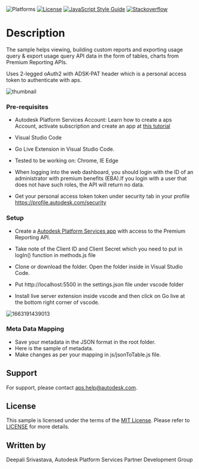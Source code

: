 ![Platforms](https://img.shields.io/badge/platform-windows%20%7C%20osx%20%7C%20linux-lightgray.svg)
[![License](http://img.shields.io/:license-mit-blue.svg)](http://opensource.org/licenses/MIT)
[![JavaScript Style Guide](https://img.shields.io/badge/code_style-standard-brightgreen.svg)](https://standardjs.com)
[![Stackoverflow](https://img.shields.io/badge/ask-stackoverflow-yellow.svg)](https://stackoverflow.com/questions/ask?tags=%5bautodesk-platform-services)

# Description

The sample helps viewing, building custom reports and exporting usage query & export usage query API data in the form of tables, charts from Premium Reporting APIs.

Uses 2-legged oAuth2 with ADSK-PAT header which is a personal access token to authenticate with aps.

![thumbnail](thumbnail.PNG)

### Pre-requisites

- Autodesk Platform Services Account: Learn how to create a aps Account, activate subscription and create an app at [this tutorial](https://forge-tutorials.autodesk.io/)

- Visual Studio Code

- Go Live Extension in Visual Studio Code.

- Tested to be working on: Chrome, IE Edge

- When logging into the web dashboard, you should login with the ID of an administrator with premium benefits (EBA).If you login with a user that does not have such roles, the API will return no data.

- Get your personal access token token under security tab in your profile https://profile.autodesk.com/security

### Setup

- Create a [Autodesk Platform Services app](https://forge-tutorials.autodesk.io/) with access to the Premium Reporting API.

- Take note of the Client ID and Client Secret which you need to put in logIn() function in methods.js file

- Clone or download the folder. Open the folder inside in Visual Studio Code.

- Put http://localhost:5500 in the settings.json file under vscode folder

- Install live server extension inside vscode and then click on Go live at the bottom right corner of vscode.

![1663191439013](golive.png)

### Meta Data Mapping

- Save your metadata in the JSON format in the root folder.
- Here is the sample of metadata.
- Make changes as per your mapping in js/jsonToTable.js file.

## Support

For support, please contact aps.help@autodesk.com.

## License

This sample is licensed under the terms of the [MIT License](https://tldrlegal.com/license/mit-license).
Please refer to [LICENSE](LICENSE) for more details.

## Written by

Deepali Srivastava, Autodesk Platform Services Partner Development Group

